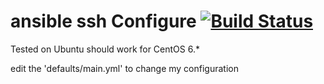 # ansible ssh Configure [![Build Status](https://travis-ci.org/utinajero/ansible_openssh.svg?branch=jinja-help)](https://travis-ci.org/utinajero/ansible_openssh)

Tested on Ubuntu  should work for CentOS 6.*

edit the 'defaults/main.yml' to change my configuration
